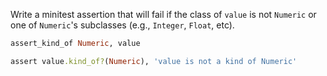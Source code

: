 Write a minitest assertion that will fail if the class of `value` is not `Numeric` or one of `Numeric`'s subclasses (e.g., `Integer`, `Float`, etc).

```ruby
assert_kind_of Numeric, value
```

```ruby
assert value.kind_of?(Numeric), 'value is not a kind of Numeric'
```
